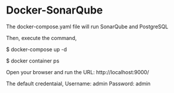 # Docker-SonarQube
The docker-compose.yaml file will run SonarQube and PostgreSQL

Then, execute the command,

$ docker-compose up -d

$ docker container ps

Open your browser and run the URL: http://localhost:9000/

The default credentaial, 
Username: admin 
Password: admin
